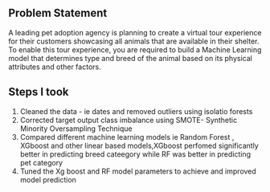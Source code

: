 
## Problem Statement

A leading pet adoption agency is planning to create a virtual tour experience for their customers showcasing all animals that are available in their shelter. 
To enable this tour experience, you are required to build a Machine Learning model that determines type and breed of the animal based on its physical attributes and other factors.

## Steps I took
1. Cleaned the data - ie dates and removed outliers using isolatio forests 
2. Corrected target output class imbalance using SMOTE- Synthetic Minority Oversampling Technique
3. Compared different machine learning models ie Random Forest , XGboost and other linear based models,XGboost perfomed significantly better in predicting breed cateegory while RF was better in predicting pet category 
4. Tuned the Xg boost and RF model parameters to achieve and improved model prediction 



